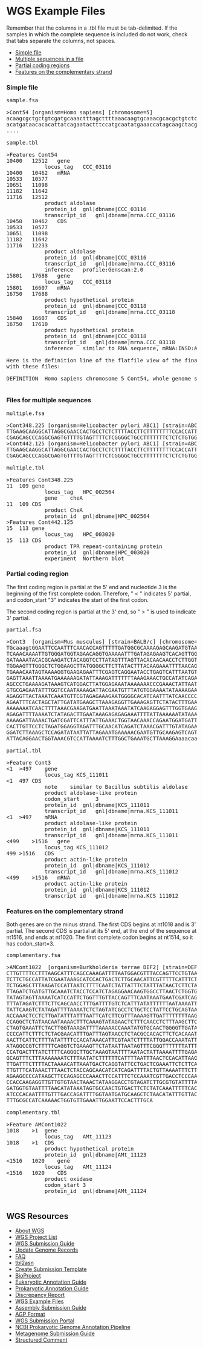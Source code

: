 <meta http-equiv="Content-Type" content="text/html; charset=utf-8">  <meta name="node-id" content="1443"> <meta name="revision-id" content="10860"> <meta name="cms-base-url" content="http://cms.ncbi.nlm.nih.gov"> <meta name="cms-view-url" content="http://cms.ncbi.nlm.nih.gov/genbank/examples.wgs"> <meta name="cms-edit-url" content="http://cms.ncbi.nlm.nih.gov/node/1443/edit"> <meta name="created" content="2011-11-10T11:35:56-05:00"> <meta name="modified" content="2012-09-17T12:25:57-04:00"> <meta name="publication-date" content="2011-11-10T11:35:56-05:00"> <meta name="author" content="yankie"> <meta name="subsite" content="genbank"> <meta name="path" content="genbank/examples.wgs"> <meta name="node-type" content="page"> <meta name="jira-ticket" content=""> <meta name="cms-tags" content="">  <meta name="" content=""> <title>WGS Example Files</title>

<div class="node clear-block">

<div class="content">

# WGS Example Files

Remember that the columns in a .tbl file must be tab-delimited. If the samples in which the complete sequence is included do not work, check that tabs separate the columns, not spaces.

*   [Simple file](#simple)
*   [Multiple sequences in a file](#multiples)
*   [Partial coding regions](#partialcds)
*   [Features on the complementary strand](#complementary_strand)

### Simple file

<pre>sample.fsa

>Cont54 [organism=Homo sapiens] [chromosome=5] 
acaagcgctgctgtcgatgcaaactttagcttttaaacaagtgcaaacgcacgctgtctc
acatgataacacacattatcagaatactttccatgcaatatgaaaccatagcaagctacg
....

sample.tbl

>Features Cont54
10400	12512	gene
			locus_tag	CCC_03116
10400	10462	mRNA
10533	10577   
10651	11098   
11182	11642   
11716	12512   
			product	aldolase
			protein_id	gnl|dbname|CCC_03116
			transcript_id	gnl|dbname|mrna.CCC_03116
10450	10462	CDS
10533	10577   
10651	11098   
11182	11642   
11716	12233   
			product	aldolase
			protein_id	gnl|dbname|CCC_03116
			transcript_id	gnl|dbname|mrna.CCC_03116
			inference	profile:Genscan:2.0
15801	17688	gene
			locus_tag	CCC_03118
15801	16607	mRNA
16750	17688
			product	hypothetical protein
			protein_id	gnl|dbname|CCC_03118
			transcript_id	gnl|dbname|mrna.CCC_03118
15840	16607	CDS
16750	17610   
			product	hypothetical protein
			protein_id	gnl|dbname|CCC_03118
			transcript_id	gnl|dbname|mrna.CCC_03118
			inference	similar to RNA sequence, mRNA:INSD:AY123456.2

Here is the definition line of the flatfile view of the final record made
with these files:

DEFINITION  Homo sapiens chromosome 5 Cont54, whole genome shotgun sequence.

</pre>

### Files for multiple sequences

<pre>multiple.fsa

>Cont348.225 [organism=Helicobacter pylori ABC1] [strain=ABC1] [host=Homo sapiens] [isolation-source=blood]
TTGAAGCAAGGCATTAGGCGAACCACTGCCTCTCTTTTACCTTCTTTTTTTTCCACCATTATTACTTTACTTTACATACGTTTAGGATCTGG
CGAGCAGCCCAGGCGAGTGTTTTGTAGTTTTCTCGGGGCTGCCTTTTTTTCTCTCTGTGGATGTGTGTGTGGGTATGGGCTGTATTTTCCTG
>Cont442.125 [organism=Helicobacter pylori ABC1] [strain=ABC1] [host=Homo sapiens] [isolation-source=blood]
TTGAAGCAAGGCATTAGGCGAACCACTGCCTCTCTTTTACCTTCTTTTTTTTCCACCATTATTACTTTACTTTACATACGTTTAGGATCTGG
CGAGCAGCCCAGGCGAGTGTTTTGTAGTTTTCTCGGGGCTGCCTTTTTTTCTCTCTGTGGATGTGTGTGTGGGTATGGGCTGTATTTTCCTG

multiple.tbl

>Features Cont348.225
11	109	gene
			locus_tag	HPC_002564
			gene	cheA
11	109	CDS
			product	CheA 
			protein_id	gnl|dbname|HPC_002564
>Features Cont442.125
15	113	gene
			locus_tag	HPC_003020
15	113	CDS
			product	TPR repeat-containing protein
			protein_id	gnl|dbname|HPC_003020
			experiment	Northern blot
</pre>

### Partial coding region

The first coding region is partial at the 5' end and nucleotide 3 is the beginning of the first complete codon. Therefore, " < " indicates 5' partial, and codon_start "3" indicates the start of the first codon.

The second coding region is partial at the 3' end, so " > " is used to indicate 3' partial.

<pre>partial.fsa

>Cont3  [organism=Mus musculus] [strain=BALB/c] [chromosome=2]
TGcaaagtGGAATTCCAATTTCAACACCAGTTTTTGATGGCGCAAAAGAGCAAGATGTAACAAATATGTTAGAGCTTGCATCATTACCAAAATCTGG
TCAAACAAAATTGTGGGATGGTAGAACAGGTGAAAAATTTGATAGAGAAGTCACAGTTGGCACTATTTATATGTTAAAATTACACCATCTTGTAGAA
GATAAAATACACGCAAGATCTACAGGTCCTTATAGTTTAGTTACACAACAACCTCTTGGTGGTAAGGCTCAATTGGGAGGTCAACGATTTGGAGAAA
TGGAAGTTTGGGCTCTGGAAGCTTATGGGGCTTCTTATACTTTACAAGAAATTTTAACAGTAAAATCTGATGATGTTGCTGGTAGAGTTAAAGTTTA
TGAAACAATAGTAAAAGGTGAAGAGAATTTCGAGTCAGGAATACCTGAGTCATTTAATGTTTTAGTAAAAGAAATCAAAGCGCTAGCTCTTAATGTG
GAGTTAAATTAAAATGAAAAAAGATATTAAAGATTTTTTTAAAGAAACTGCCATATCAGACTCTCAAAATTTTAATAGTATTAAAATTACTTTAGCA
AGCCCTGAAAAGATAAAGTCATGGACTTATGGAGAAATAAAAAAACCCGAAACTATTAATTATAGAACTTTCAGACCTGAAAAAGACGGCCTATTTT
GTGCGAGAATATTTGGTCCAATAAAAGATTACGAATGTTTATGTGGAAAATATAAAAGAATGAAGTTCAGAGGAATTATTTGTGAGAAGTGTGGCGT
AGAGGTTACTAAATCAAATGTTCGTAGAGAAAGAATGGGGCACATCAATTTATCAACCCCAGTTGCACATATTTGGTTTTTAAAATCTTTACCAAGT
AGAATTTCACTAGCTATTGATATGAAGCTTAAAGAGGTTGAAAGAGTTCTATACTTTGAAAGTTTTATTGTTATAGAGCCTGGATTAACTAGTCTTA
AAAAAAATCAACTTTTAAACGAAGATGAATTAAATAAATATCAAGAGGAGTTTGGTGAAGAATCCTTTACTGCAGGAATAGGAGCAGAGGCGATACT
AGAGATTTTAAAATCTATAGACTTGAATAAAGAGAGAGAAATTTTATTAAAAAATATAAATGAGACAAAATCAAAGGTTGCTGAAGAAAGATCTATA
AAAAGATTAAAACTGATCGATTCATTTATTGAAACTGGTAACAAACCAGAATGGATGATTTTAACTACTATACCTGTAATACCACCAGAGTTAAGGC
CACTTGTTCCTCTAGATGGAGGTAGATTTGCAACATCAGATCTAAACGATTTGTATAGAAGAGTTATAAATAGAAATAATAGATTGAAAAGATTAAT
GGATCTTAAAGCTCCAGATATAATTATTAGAAATGAAAAACGAATGTTGCAAGAGTCAGTGGATGCTTTATTCGATAATGGCAGAAGAGGCAGAGTA
ATTACAGGAACTGGTAAACGTCCATTAAAATCTTTGGCTGAAATGCTTAAAGGAaaacaaG

partial.tbl

>Feature Cont3
<1	>497	gene             
			locus_tag KCS_111011
<1	497	CDS             
			note    similar to Bacillus subtilis aldolase
			product aldolase-like protein
			codon_start     3
			protein_id	gnl|dbname|KCS_111011
			transcript_id	gnl|dbname|mrna.KCS_111011
<1	>497	mRNA             
			product aldolase-like protein
			protein_id	gnl|dbname|KCS_111011
			transcript_id	gnl|dbname|mrna.KCS_111011
<499	>1516	gene             
			locus_tag KCS_111012
499	>1516	CDS             
			product actin-like protein
			protein_id	gnl|dbname|KCS_111012
			transcript_id	gnl|dbname|mrna.KCS_111012
<499	>1516	mRNA             
			product actin-like protein
			protein_id	gnl|dbname|KCS_111012
			transcript_id	gnl|dbname|mrna.KCS_111012
</pre>

### Features on the complementary strand

Both genes are on the minus strand. The first CDS begins at nt1018 and is 3' partial. The second CDS is partial at its 5' end, at the end of the sequence at nt1516, and ends at nt1020\. The first complete codon begins at nt1514, so it has codon_start=3.

<pre>complementary.fsa

>AMCont1022  [organism=Burkholderia terrae DEF2] [strain=DEF2] [isolation-source=soil in forest] [country=USA: Maryland]
CTTGTTTTCCTTTAAGCATTTCAGCCAAAGATTTTAATGGACGTTTACCAGTTCCTGTAATTACTCTGCC
TCTTCTGCCATTATCGAATAAAGCATCCACTGACTCTTGCAACATTCGTTTTTCATTTCTAATAATTATA
TCTGGAGCTTTAAGATCCATTAATCTTTTCAATCTATTATTTCTATTTATAACTCTTCTATACAAATCGT
TTAGATCTGATGTTGCAAATCTACCTCCATCTAGAGGAACAAGTGGCCTTAACTCTGGTGGTATTACAGG
TATAGTAGTTAAAATCATCCATTCTGGTTTGTTACCAGTTTCAATAAATGAATCGATCAGTTTTAATCTT
TTTATAGATCTTTCTTCAGCAACCTTTGATTTTGTCTCATTTATATTTTTTAATAAAATTTCTCTCTCTT
TATTCAAGTCTATAGATTTTAAAATCTCTAGTATCGCCTCTGCTCCTATTCCTGCAGTAAAGGATTCTTC
ACCAAACTCCTCTTGATATTTATTTAATTCATCTTCGTTTAAAAGTTGATTTTTTTTAAGACTAGTTAAT
CCAGGCTCTATAACAATAAAACTTTCAAAGTATAGAACTCTTTCAACCTCTTTAAGCTTCATATCAATAG
CTAGTGAAATTCTACTTGGTAAAGATTTTAAAAACCAAATATGTGCAACTGGGGTTGATAAATTGATGTG
CCCCATTCTTTCTCTACGAACATTTGATTTAGTAACCTCTACGCCACACTTCTCACAAATAATTCCTCTG
AACTTCATTCTTTTATATTTTCCACATAAACATTCGTAATCTTTTATTGGACCAAATATTCTCGCACAAA
ATAGGCCGTCTTTTTCAGGTCTGAAAGTTCTATAATTAATAGTTTCGGGTTTTTTTATTTCTCCATAAGT
CCATGACTTTATCTTTTCAGGGCTTGCTAAAGTAATTTTAATACTATTAAAATTTTGAGAGTCTGATATG
GCAGTTTCTTTAAAAAAATCTTTAATATCTTTTTTCATTTTAATTTAACTCCACATTAAGAGCTAGCGCT
TTGATTTCTTTTACTAAAACATTAAATGACTCAGGTATTCCTGACTCGAAATTCTCTTCACCTTTTACTA
TTGTTTCATAAACTTTAACTCTACCAGCAACATCATCAGATTTTACTGTTAAAATTTCTTGTAAAGTATA
AGAAGCCCCATAAGCTTCCAGAGCCCAAACTTCCATTTCTCCAAATCGTTGACCTCCCAATTGAGCCTTA
CCACCAAGAGGTTGTTGTGTAACTAAACTATAAGGACCTGTAGATCTTGCGTGTATTTTATCTTCTACAA
GATGGTGTAATTTTAACATATAAATAGTGCCAACTGTGACTTCTCTATCAAATTTTTCACCTGTTCTACC
ATCCCACAATTTTGTTTGACCAGATTTTGGTAATGATGCAAGCTCTAACATATTTGTTACATCTTGCTCT
TTTGCGCCATCAAAAACTGGTGTTGAAATTGGAATTCCACTTTGCA

complementary.tbl

>Feature AMCont1022 
1018	>1	gene
			locus_tag	AMt_11123
1018	>1	CDS
			product	hypothetical protein
			protein_id	gnl|dbname|AMt_11123
<1516	1020	gene
			locus_tag	AMt_11124
<1516	1020	CDS
			product	oxidase
			codon_start	3
			protein_id	gnl|dbname|AMt_11124

</pre>

</div>

</div>

<div id="shared-content-1" nid="1465">

<div class="rightnav">

## WGS Resources

*   [About WGS](/~/wgs)
*   [WGS Project List](http://www.ncbi.nlm.nih.gov/Traces/wgs)
*   [WGS Submission Guide](/~/wgs.submit)
*   [Update Genome Records](/~/wgs_update)
*   [FAQ](/~/wgsfaq)
*   [tbl2asn](/~/tbl2asn2)
*   [Create Submission Template](http://www.ncbi.nlm.nih.gov/WebSub/template.cgi)
*   [BioProject](http://www.ncbi.nlm.nih.gov/bioproject)
*   [Eukaryotic Annotation Guide](/~/eukaryotic_genome_submission)
*   [Prokaryotic Annotation Guide](/~/genomesubmit)
*   [Discrepancy Report](/~/asndisc)
*   [WGS Example Files](/~/examples.wgs)
*   [Assembly Submission Guide](http://www.ncbi.nlm.nih.gov/assembly/docs/submission/)
*   [AGP Format](http://www.ncbi.nlm.nih.gov/assembly/agp/AGP_Specification/)
*   [WGS Submission Portal](https://submit.ncbi.nlm.nih.gov/subs/wgs/)
*   [NCBI Prokaryotic Genome Annotation Pipeline](http://www.ncbi.nlm.nih.gov/genome/annotation_prok/)
*   [Metagenome Submission Guide](/~/metagenome)
*   [Structured Comment](/~/structuredcomment)

</div>

</div>